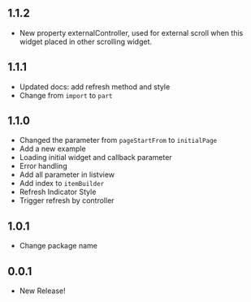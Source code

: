 ## 1.1.2

* New property externalController, used for external scroll when this widget placed in other scrolling widget.

## 1.1.1

* Updated docs: add refresh method and style
* Change from `import` to `part`

## 1.1.0

* Changed the parameter from `pageStartFrom` to `initialPage`
* Add a new example
* Loading initial widget and callback parameter
* Error handling
* Add all parameter in listview
* Add index to `itemBuilder`
* Refresh Indicator Style
* Trigger refresh by controller

## 1.0.1

* Change package name

## 0.0.1

* New Release!